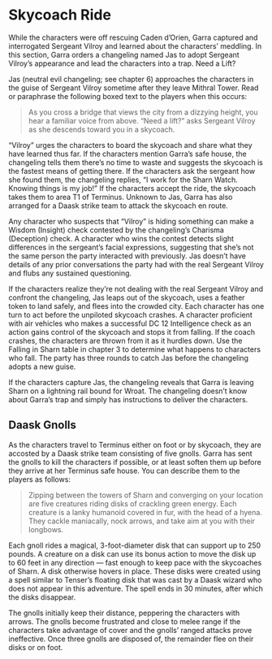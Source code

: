 # Skycoach Ride

While the characters were off rescuing Caden d’Orien, Garra captured and interrogated Sergeant Vilroy and learned about the characters’ meddling. In this section, Garra orders a changeling named Jas to adopt Sergeant Vilroy’s appearance and lead the characters into a trap.
Need a Lift?

Jas (neutral evil changeling; see chapter 6) approaches the characters in the guise of Sergeant Vilroy sometime after they leave Mithral Tower. Read or paraphrase the following boxed text to the players when this occurs:

> As you cross a bridge that views the city from a dizzying height, you hear a familiar voice from above. “Need a lift?” asks Sergeant Vilroy as she descends toward you in a skycoach.

“Vilroy” urges the characters to board the skycoach and share what they have learned thus far. If the characters mention Garra’s safe house, the changeling tells them there’s no time to waste and suggests the skycoach is the fastest means of getting there. If the characters ask the sergeant how she found them, the changeling replies, “I work for the Sharn Watch. Knowing things is my job!” If the characters accept the ride, the skycoach takes them to area T1 of Terminus. Unknown to Jas, Garra has also arranged for a Daask strike team to attack the skycoach en route.

Any character who suspects that “Vilroy” is hiding something can make a Wisdom (Insight) check contested by the changeling’s Charisma (Deception) check. A character who wins the contest detects slight differences in the sergeant’s facial expressions, suggesting that she’s not the same person the party interacted with previously. Jas doesn’t have details of any prior conversations the party had with the real Sergeant Vilroy and flubs any sustained questioning.

If the characters realize they’re not dealing with the real Sergeant Vilroy and confront the changeling, Jas leaps out of the skycoach, uses a feather token to land safely, and flees into the crowded city. Each character has one turn to act before the unpiloted skycoach crashes. A character proficient with air vehicles who makes a successful DC 12 Intelligence check as an action gains control of the skycoach and stops it from falling. If the coach crashes, the characters are thrown from it as it hurdles down. Use the Falling in Sharn table in chapter 3 to determine what happens to characters who fall. The party has three rounds to catch Jas before the changeling adopts a new guise.

If the characters capture Jas, the changeling reveals that Garra is leaving Sharn on a lightning rail bound for Wroat. The changeling doesn’t know about Garra’s trap and simply has instructions to deliver the characters.

## Daask Gnolls

As the characters travel to Terminus either on foot or by skycoach, they are accosted by a Daask strike team consisting of five gnolls. Garra has sent the gnolls to kill the characters if possible, or at least soften them up before they arrive at her Terminus safe house. You can describe them to the players as follows:

> Zipping between the towers of Sharn and converging on your location are five creatures riding disks of crackling green energy. Each creature is a lanky humanoid covered in fur, with the head of a hyena. They cackle maniacally, nock arrows, and take aim at you with their longbows.

Each gnoll rides a magical, 3-foot-diameter disk that can support up to 250 pounds. A creature on a disk can use its bonus action to move the disk up to 60 feet in any direction — fast enough to keep pace with the skycoaches of Sharn. A disk otherwise hovers in place. These disks were created using a spell similar to Tenser’s floating disk that was cast by a Daask wizard who does not appear in this adventure. The spell ends in 30 minutes, after which the disks disappear.

The gnolls initially keep their distance, peppering the characters with arrows. The gnolls become frustrated and close to melee range if the characters take advantage of cover and the gnolls’ ranged attacks prove ineffective. Once three gnolls are disposed of, the remainder flee on their disks or on foot.